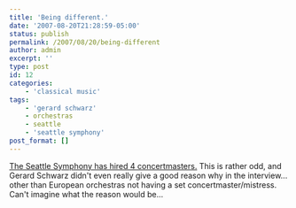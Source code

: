 ```yaml
---
title: 'Being different.'
date: '2007-08-20T21:28:59-05:00'
status: publish
permalink: /2007/08/20/being-different
author: admin
excerpt: ''
type: post
id: 12
categories:
    - 'classical music'
tags:
    - 'gerard schwarz'
    - orchestras
    - seattle
    - 'seattle symphony'
post_format: []
---
```

[The Seattle Symphony has hired 4 concertmasters.](http://seattlepi.nwsource.com/classical/327934_sso17.html) This is rather odd, and Gerard Schwarz didn't even really give a good reason why in the interview... other than European orchestras not having a set concertmaster/mistress. Can't imagine what the reason would be...